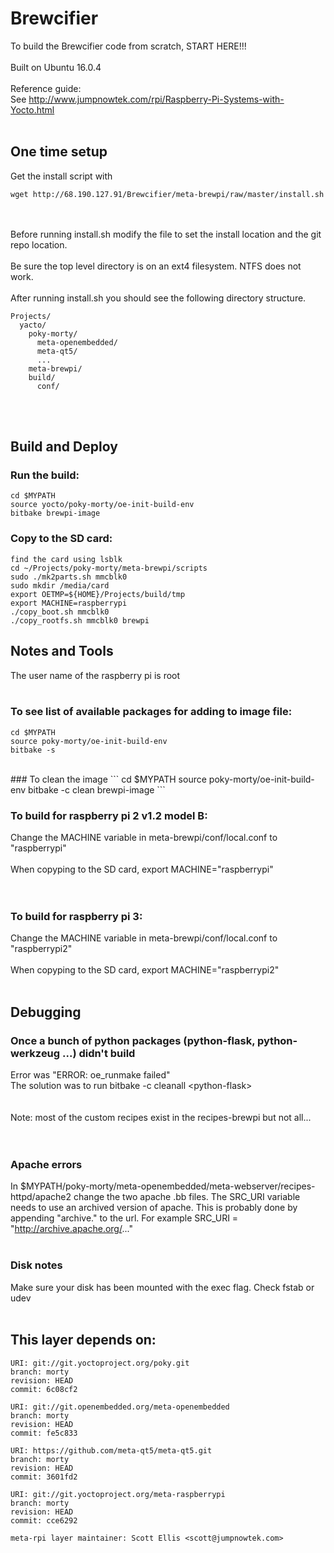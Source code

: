 # Brewcifier
   
To build the Brewcifier code from scratch, START HERE!!!
<br><br>
Built on Ubuntu 16.0.4
<br><br>
Reference guide: <br>
See http://www.jumpnowtek.com/rpi/Raspberry-Pi-Systems-with-Yocto.html
<br><br>
## One time setup

Get the install script with 
```
wget http://68.190.127.91/Brewcifier/meta-brewpi/raw/master/install.sh
```
<br><br>
Before running install.sh modify the file to set
the install location and the git repo location.
<br><br>
Be sure the top level directory is on an ext4 filesystem.
NTFS does not work.
<br><br>
After running install.sh you should see the following
directory structure.
```
Projects/   
  yacto/   
    poky-morty/   
      meta-openembedded/   
      meta-qt5/   
      ...   
    meta-brewpi/   
    build/   
      conf/   
```
<br><br>
## Build and Deploy

### Run the build:
```
cd $MYPATH
source yocto/poky-morty/oe-init-build-env
bitbake brewpi-image
```

### Copy to the SD card:
```
find the card using lsblk
cd ~/Projects/poky-morty/meta-brewpi/scripts
sudo ./mk2parts.sh mmcblk0
sudo mkdir /media/card
export OETMP=${HOME}/Projects/build/tmp
export MACHINE=raspberrypi
./copy_boot.sh mmcblk0
./copy_rootfs.sh mmcblk0 brewpi
```

## Notes and Tools

The user name of the raspberry pi is root
<br><br>
### To see list of available packages for adding to image file:
```
cd $MYPATH
source poky-morty/oe-init-build-env
bitbake -s
```
<br>
### To clean the image
```
cd $MYPATH   
source poky-morty/oe-init-build-env   
bitbake -c clean brewpi-image   
```
<br>

### To build for raspberry pi 2 v1.2 model B:
Change the MACHINE variable in meta-brewpi/conf/local.conf to "raspberrypi"
<br><br>
When copyping to the SD card, export MACHINE="raspberrypi"   
<br><br>
### To build for raspberry pi 3:
Change the MACHINE variable in meta-brewpi/conf/local.conf to "raspberrypi2"
<br><br>
When copyping to the SD card, export MACHINE="raspberrypi2"
<br><br>

## Debugging 

### Once a bunch of python packages (python-flask, python-werkzeug ...) didn't build
Error was "ERROR: oe_runmake failed"   
The solution was to run bitbake -c cleanall \<python-flask\>   
<br>
<br>
Note: most of the custom recipes exist in the recipes-brewpi but not all...   
<br>
<br>
### Apache errors 
In $MYPATH/poky-morty/meta-openembedded/meta-webserver/recipes-httpd/apache2
change the two apache .bb files. The SRC_URI variable needs to use an archived
version of apache. This is probably done by appending "archive." to the url.
For example SRC_URI = "http://archive.apache.org/..."
<br>
<br>
### Disk notes 
Make sure your disk has been mounted with the exec flag. Check fstab or udev
<br>
<br>



## This layer depends on:

    URI: git://git.yoctoproject.org/poky.git
    branch: morty
    revision: HEAD
    commit: 6c08cf2

    URI: git://git.openembedded.org/meta-openembedded
    branch: morty
    revision: HEAD
    commit: fe5c833

    URI: https://github.com/meta-qt5/meta-qt5.git
    branch: morty
    revision: HEAD
    commit: 3601fd2

    URI: git://git.yoctoproject.org/meta-raspberrypi 
    branch: morty
    revision: HEAD
    commit: cce6292

    meta-rpi layer maintainer: Scott Ellis <scott@jumpnowtek.com>
